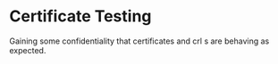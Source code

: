 # Certificate Testing

Gaining some confidentiality that certificates and crl s are behaving as
expected.
